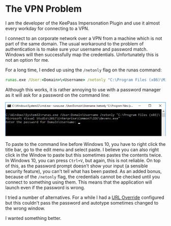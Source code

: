 # The VPN Problem #

I am the developer of the KeePass Impersonation Plugin and use it almost every workday for connecting to a VPN.

I connect to an corporate network over a VPN from a machine which is not part of the same domain. The usual workaround to the problem of authentication is to make sure your username and password match. Windows will then successfully map the credentials. Unfortunately this is not an option for me.

For a long time, I ended up using the `/netonly` flag on the runas command:

```cmd
runas.exe /User:<Domain>\<Username> /netonly "C:\Program Files (x86)\Microsoft Visual Studio\2017\Enterprise\Common7\IDE\devenv.exe"
```

Although this works, it is rather annoying to use with a password manager as it will ask for a password on the command line:

![Command Line Run As](images/RunAsCommandLine.png)

To paste to the command line before Windows 10, you have to right click the title bar, go to the edit menu and select paste. I believe you can also right click in the Window to paste but this sometimes pastes the contents twice. In Windows 10, you can press `Ctrl+V`, but again, this is not reliable. On top of this, as the password prompt doesn't show your input (a sensible security feature), you can't tell what has been pasted. As an added bonus, because of the `/netonly` flag, the credentials cannot be checked until you connect to something using them. This means that the application will launch even if the password is wrong.

I tried a number of alternatives. For a while I had a [URL Override](https://keepass.info/help/base/autourl.html#override) configured but this couldn't pass the password and autotype sometimes changed to the wrong window.

I wanted something better.